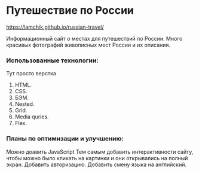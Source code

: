 # Путешествие по России

https://lamchik.github.io/russian-travel/

Информационный сайт о местах для путешествий по России. Много красивых фотографий живописных мест России и их описания.

### Использованные технологии:
Тут просто верстка
1. HTML.
2. CSS.
3. БЭМ.
4. Nested.
5. Grid.
6. Media quries.
7. Flex.

### Планы по оптимизации и улучшению:
Можно доавить JavaScript
Тем самым добавить интерактивности сайту, чтобы можно было кликать на картинки  и они открывались на полный экран. Добавить авторизацию. Добавить смену языка на английский. 



